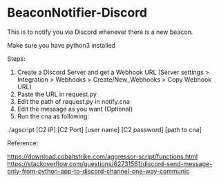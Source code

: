 # BeaconNotifier-Discord
This is to notify you via Discord whenever there is a new beacon.

Make sure you have python3 installed

Steps:

1) Create a Discord Server and get a Webhook URL (Server settings > Integration > Webhooks > Create/New_Webhooks > Copy Webhook URL)
2) Paste the URL in request.py
3) Edit the path of request.py in notify.cna
4) Edit the message as you want (Optional)
5) Run the cna as following:

./agscript [C2 IP] [C2 Port] [user name] [C2 password] [path to cna]


Reference:

https://download.cobaltstrike.com/aggressor-script/functions.html
https://stackoverflow.com/questions/62731561/discord-send-message-only-from-python-app-to-discord-channel-one-way-communic
